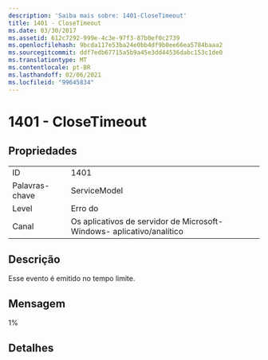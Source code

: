 ```yaml
---
description: 'Saiba mais sobre: 1401-CloseTimeout'
title: 1401 - CloseTimeout
ms.date: 03/30/2017
ms.assetid: 612c7292-999e-4c3e-97f3-87b0ef0c2739
ms.openlocfilehash: 9bcda117e53ba24e0bb4df9b0ee66ea5784baaa2
ms.sourcegitcommit: ddf7edb67715a5b9a45e3dd44536dabc153c1de0
ms.translationtype: MT
ms.contentlocale: pt-BR
ms.lasthandoff: 02/06/2021
ms.locfileid: "99645834"
---
```

# <a name="1401---closetimeout"></a>1401 - CloseTimeout

## <a name="properties"></a>Propriedades  
  
|||  
|-|-|  
|ID|1401|  
|Palavras-chave|ServiceModel|  
|Level|Erro do|  
|Canal|Os aplicativos de servidor de Microsoft-Windows- aplicativo/analítico|  
  
## <a name="description"></a>Descrição  

 Esse evento é emitido no tempo limite.  
  
## <a name="message"></a>Mensagem  

 1%  
  
## <a name="details"></a>Detalhes
